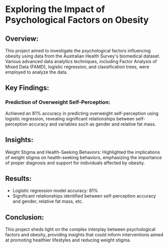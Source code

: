 # Exploring the Impact of Psychological Factors on Obesity

## Overview:
This project aimed to investigate the psychological factors influencing obesity using data from the Australian Health Survey's biomedical dataset. Various advanced data analytics techniques, including Factor Analysis of Mixed Data (FAMD), logistic regression, and classification trees, were employed to analyze the data.

## Key Findings:
### Prediction of Overweight Self-Perception: 
Achieved an 81% accuracy in predicting overweight self-perception using logistic regression, revealing significant relationships between self-perception accuracy and variables such as gender and relative fat mass.

## Insights:
Weight Stigma and Health-Seeking Behaviors: Highlighted the implications of weight stigma on health-seeking behaviors, emphasizing the importance of proper diagnosis and support for individuals affected by obesity.

## Results:
* Logistic regression model accuracy: 81%
* Significant relationships identified between self-perception accuracy and gender, relative fat mass, etc.

## Conclusion:
This project sheds light on the complex interplay between psychological factors and obesity, providing insights that could inform interventions aimed at promoting healthier lifestyles and reducing weight stigma.

